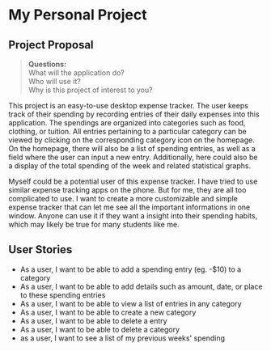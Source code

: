 # My Personal Project

## Project Proposal

> **Questions:**  
> What will the application do?  
> Who will use it?  
> Why is this project of interest to you?

This project is an easy-to-use desktop expense tracker.
The user keeps track of their spending by recording entries of their
daily expenses into this application. The spendings are organized into
categories such as food, clothing, or tuition. All entries pertaining to
a particular category can be viewed by clicking on the corresponding
category icon on the homepage. On the homepage, there will also be a list
of spending entries, as well as a field where the user can input
a new entry. Additionally, here could also be a display of the total
spending of the week and related statistical graphs.

Myself could be a potential user of this expense tracker. I have tried to
use similar expense tracking apps on the phone. But for me, they are all
too complicated to use. I want to create a more customizable and simple
expense tracker that can let me see all the important informations in one
window. Anyone can use it if they want a insight into their spending
habits, which may likely be true for many students like me.

## User Stories
- As a user, I want to be able to add a spending entry (eg. -$10) to a category
- As a user, I want to be able to add details such as amount, date, or
place to these spending entries
- As a user, I want to be able to view a list of entries in any category
- As a user, I want to be able to create a new category
- As a user, I want to be able to delete a entry
- As a user, I want to be able to delete a category
- as a user, I want to see a list of my previous weeks' spending